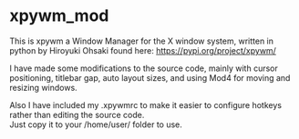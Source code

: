 # xpywm_mod

This is xpywm a Window Manager for the X window system, written in python by Hiroyuki Ohsaki
found here: https://pypi.org/project/xpywm/

I have made some modifications to the source code, mainly with cursor positioning, titlebar gap, auto layout sizes, and
using Mod4 for moving and resizing windows. 

Also I have included my .xpywmrc to make it easier to configure hotkeys rather than editing the source code.  
Just copy it to your /home/user/ folder to use.
